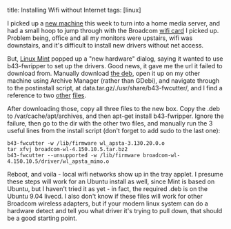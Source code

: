 title:  Installing Wifi without Internet
tags:   [linux]

I picked up a [new machine][] this week to turn into a home media server, and had a small hoop to jump through with the Broadcom [wifi card][] I picked up. Problem being, office and all my monitors were upstairs, wifi was downstairs, and it's difficult to install new drivers without net access.

[new machine]: http://www.ncix.com/products/?sku=33671
[wifi card]: http://www.ncix.com/products/?sku=24255

But, [Linux Mint][] popped up a "new hardware" dialog, saying it wanted to use b43-fwripper to set up the drivers. Good news, it gave me the url it failed to download from. Manually download [the deb][], open it up on my other machine using Archive Manager (rather than GDebi), and navigate through to the postinstall script, at data.tar.gz/./usr/share/b43-fwcutter/, and I find a reference to two [other][] [files][].

[Linux Mint]: http://www.linuxmint.com
[the deb]: http://archive.ubuntu.com/ubuntu/pool/main/b/b43-fwcutter/b43-fwcutter_011-5_i386.deb
[other]: http://downloads.openwrt.org/sources/wl_apsta-3.130.20.0.o
[files]: http://mirror2.openwrt.org/sources/broadcom-wl-4.150.10.5.tar.bz2

After downloading those, copy all three files to the new box. Copy the .deb to /var/cache/apt/archives, and then apt-get install b43-fwripper. Ignore the failure, then go to the dir with the other two files, and manually run the 3 useful lines from the install script (don't forget to add sudo to the last one):

    b43-fwcutter -w /lib/firmware wl_apsta-3.130.20.0.o
    tar xfvj broadcom-wl-4.150.10.5.tar.bz2
    b43-fwcutter --unsupported -w /lib/firmware broadcom-wl-4.150.10.5/driver/wl_apsta_mimo.o

Reboot, and voila - local wifi networks show up in the tray applet. I presume these steps will work for an Ubuntu install as well, since Mint is based on Ubuntu, but I haven't tried it as yet - in fact, the required .deb is on the Ubuntu 9.04 livecd. I also don't know if these files will work for other Broadcom wireless adapters, but if your modern linux system can do a hardware detect and tell you what driver it's trying to pull down, that should be a good starting point.
